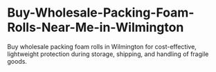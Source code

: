 # Buy-Wholesale-Packing-Foam-Rolls-Near-Me-in-Wilmington
Buy wholesale packing foam rolls in Wilmington for cost-effective, lightweight protection during storage, shipping, and handling of fragile goods.
